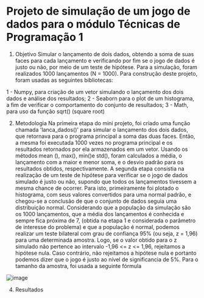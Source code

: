 # Projeto de simulação de um jogo de dados para o módulo Técnicas de Programação 1

1. Objetivo
  Simular o lançamento de dois dados, obtendo a soma de suas faces para cada lançamento e verificando por fim se o jogo de dados é justo ou não, por meio de um teste de hipótese. Para a simulação, foram realizados 1000 lançamentos (N = 1000). 
Para construção deste projeto, foram usadas as seguintes bibliotecas:

1 - Numpy, para criação de um vetor simulando o lançamento dos dois dados e análise dos resultados; 
2 - Seaborn para o plot de um histograma, a fim de verificar o comportamento do conjunto de resultados;
3 - Math, para uso da função sqrt() (square root)

2. Metodologia
  Na primeira etapa do mini projeto, foi criado uma função chamada 'lanca_dados()' para simular o lançamento dos dois dados, que retornava para o programa principal a soma das duas faces. Então, a mesma foi executada 1000 vezes no programa principal e os resultados retornados por ela armazenados em um vetor. Usando os métodos mean (), max(), min()e std(), foram calculados a média, o lançamento com a maior e menor soma, e o desvio padrão para os resultados obtidos, respectivamente.
  A segunda etapa consistia na realização de um teste de hipótese para verificar se o jogo de dados simulado é justo ou não, supondo que todos os lançamentos tivessem a mesma chance de ocorrer. Para isto, primeiramente foi plotado o histograma, com seus valores convertidos para uma normal padrão, e chegou-se a conclusão de que o conjunto de dados seguia uma distribuição normal. Considerando que a população da simulação são os 1000 lançamentos, que a média dos lançamentos é conhecida e sempre fica próxima de 7, (obtida na etapa 1 e considerada o parâmetro de interesse do problema) e que a população é normal, podemos realizar um teste bilateral com grau de confiança 95% (ou seja, z = 1,96) para uma determinada amostra. Logo, se o valor obtido para o z simulado não pertence ao intervalo -1,96 <= z <= 1,96, rejeitamos a hipótese nula. Caso contrário, não rejeitamos a hipótese nula e portanto podemos dizer que o jogo é justo ao nível de significancia de 5%. Para o tamanho da amostra, foi usada a seguinte fórmula

![image](https://github.com/camargo-vinicius/Projeto_Tecnicas_Prog_1/assets/89496385/6897ed2a-1cfa-46f8-a17b-a523e0176d6a)


4. Resultados
